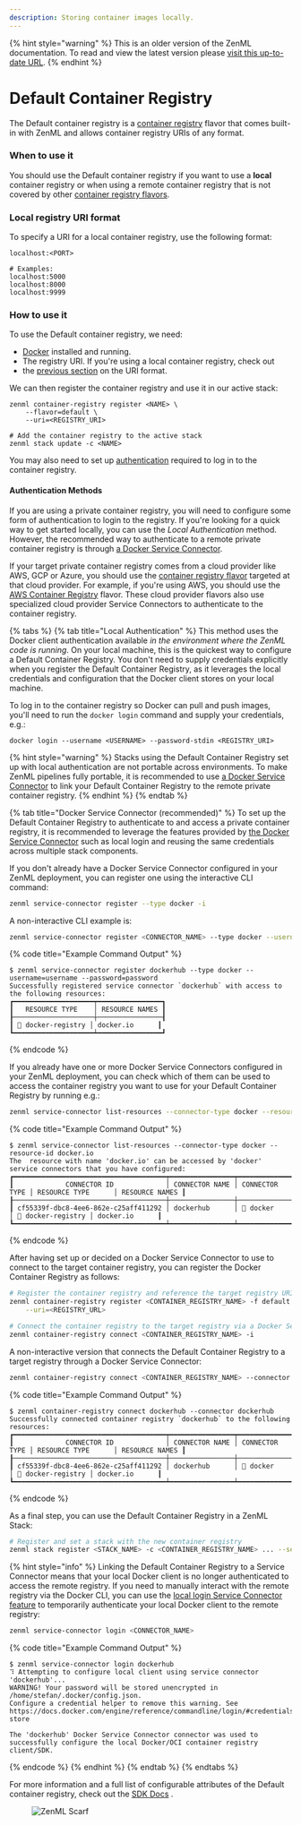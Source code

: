 ```yaml
---
description: Storing container images locally.
---
```


{% hint style="warning" %}
This is an older version of the ZenML documentation. To read and view the latest version please [visit this up-to-date URL](https://docs.zenml.io).
{% endhint %}


# Default Container Registry

The Default container registry is a [container registry](./container-registries.md) flavor that comes built-in with ZenML and allows container registry URIs of any format.

### When to use it

You should use the Default container registry if you want to use a **local** container registry or when using a remote container registry that is not covered by other [container registry flavors](./container-registries.md#container-registry-flavors).

### Local registry URI format

To specify a URI for a local container registry, use the following format:

```shell
localhost:<PORT>

# Examples:
localhost:5000
localhost:8000
localhost:9999
```

### How to use it

To use the Default container registry, we need:

* [Docker](https://www.docker.com) installed and running.
* The registry URI. If you're using a local container registry, check out
* the [previous section](default.md#local-registry-uri-format) on the URI format.

We can then register the container registry and use it in our active stack:

```shell
zenml container-registry register <NAME> \
    --flavor=default \
    --uri=<REGISTRY_URI>

# Add the container registry to the active stack
zenml stack update -c <NAME>
```

You may also need to set up [authentication](default.md#authentication-methods) required to log in to the container registry.

#### Authentication Methods

If you are using a private container registry, you will need to configure some form of authentication to login to the registry. If you're looking for a quick way to get started locally, you can use the _Local Authentication_ method. However, the recommended way to authenticate to a remote private container registry is through [a Docker Service Connector](../../how-to/infrastructure-deployment/auth-management/docker-service-connector.md).

If your target private container registry comes from a cloud provider like AWS, GCP or Azure, you should use the [container registry flavor](./container-registries.md#container-registry-flavors) targeted at that cloud provider. For example, if you're using AWS, you should use the [AWS Container Registry](aws.md) flavor. These cloud provider flavors also use specialized cloud provider Service Connectors to authenticate to the container registry.

{% tabs %}
{% tab title="Local Authentication" %}
This method uses the Docker client authentication available _in the environment where the ZenML code is running_. On your local machine, this is the quickest way to configure a Default Container Registry. You don't need to supply credentials explicitly when you register the Default Container Registry, as it leverages the local credentials and configuration that the Docker client stores on your local machine.

To log in to the container registry so Docker can pull and push images, you'll need to run the `docker login` command and supply your credentials, e.g.:

```shell
docker login --username <USERNAME> --password-stdin <REGISTRY_URI>
```

{% hint style="warning" %}
Stacks using the Default Container Registry set up with local authentication are not portable across environments. To make ZenML pipelines fully portable, it is recommended to use [a Docker Service Connector](../../how-to/infrastructure-deployment/auth-management/docker-service-connector.md) to link your Default Container Registry to the remote private container registry.
{% endhint %}
{% endtab %}

{% tab title="Docker Service Connector (recommended)" %}
To set up the Default Container Registry to authenticate to and access a private container registry, it is recommended to leverage the features provided by [the Docker Service Connector](../../how-to/infrastructure-deployment/auth-management/docker-service-connector.md) such as local login and reusing the same credentials across multiple stack components.

If you don't already have a Docker Service Connector configured in your ZenML deployment, you can register one using the interactive CLI command:

```sh
zenml service-connector register --type docker -i
```

A non-interactive CLI example is:

```sh
zenml service-connector register <CONNECTOR_NAME> --type docker --username=<USERNAME> --password=<PASSWORD_OR_TOKEN>
```

{% code title="Example Command Output" %}
```
$ zenml service-connector register dockerhub --type docker --username=username --password=password
Successfully registered service connector `dockerhub` with access to the following resources:
┏━━━━━━━━━━━━━━━━━━━━┯━━━━━━━━━━━━━━━━┓
┃   RESOURCE TYPE    │ RESOURCE NAMES ┃
┠────────────────────┼────────────────┨
┃ 🐳 docker-registry │ docker.io      ┃
┗━━━━━━━━━━━━━━━━━━━━┷━━━━━━━━━━━━━━━━┛
```
{% endcode %}

If you already have one or more Docker Service Connectors configured in your ZenML deployment, you can check which of them can be used to access the container registry you want to use for your Default Container Registry by running e.g.:

```sh
zenml service-connector list-resources --connector-type docker --resource-id <REGISTRY_URI>
```

{% code title="Example Command Output" %}
```
$ zenml service-connector list-resources --connector-type docker --resource-id docker.io
The  resource with name 'docker.io' can be accessed by 'docker' service connectors that you have configured:
┏━━━━━━━━━━━━━━━━━━━━━━━━━━━━━━━━━━━━━━┯━━━━━━━━━━━━━━━━┯━━━━━━━━━━━━━━━━┯━━━━━━━━━━━━━━━━━━━━┯━━━━━━━━━━━━━━━━┓
┃             CONNECTOR ID             │ CONNECTOR NAME │ CONNECTOR TYPE │ RESOURCE TYPE      │ RESOURCE NAMES ┃
┠──────────────────────────────────────┼────────────────┼────────────────┼────────────────────┼────────────────┨
┃ cf55339f-dbc8-4ee6-862e-c25aff411292 │ dockerhub      │ 🐳 docker      │ 🐳 docker-registry │ docker.io      ┃
┗━━━━━━━━━━━━━━━━━━━━━━━━━━━━━━━━━━━━━━┷━━━━━━━━━━━━━━━━┷━━━━━━━━━━━━━━━━┷━━━━━━━━━━━━━━━━━━━━┷━━━━━━━━━━━━━━━━┛
```
{% endcode %}

After having set up or decided on a Docker Service Connector to use to connect to the target container registry, you can register the Docker Container Registry as follows:

```sh
# Register the container registry and reference the target registry URI
zenml container-registry register <CONTAINER_REGISTRY_NAME> -f default \
    --uri=<REGISTRY_URL>

# Connect the container registry to the target registry via a Docker Service Connector
zenml container-registry connect <CONTAINER_REGISTRY_NAME> -i
```

A non-interactive version that connects the Default Container Registry to a target registry through a Docker Service Connector:

```sh
zenml container-registry connect <CONTAINER_REGISTRY_NAME> --connector <CONNECTOR_ID>
```

{% code title="Example Command Output" %}
```
$ zenml container-registry connect dockerhub --connector dockerhub
Successfully connected container registry `dockerhub` to the following resources:
┏━━━━━━━━━━━━━━━━━━━━━━━━━━━━━━━━━━━━━━┯━━━━━━━━━━━━━━━━┯━━━━━━━━━━━━━━━━┯━━━━━━━━━━━━━━━━━━━━┯━━━━━━━━━━━━━━━━┓
┃             CONNECTOR ID             │ CONNECTOR NAME │ CONNECTOR TYPE │ RESOURCE TYPE      │ RESOURCE NAMES ┃
┠──────────────────────────────────────┼────────────────┼────────────────┼────────────────────┼────────────────┨
┃ cf55339f-dbc8-4ee6-862e-c25aff411292 │ dockerhub      │ 🐳 docker      │ 🐳 docker-registry │ docker.io      ┃
┗━━━━━━━━━━━━━━━━━━━━━━━━━━━━━━━━━━━━━━┷━━━━━━━━━━━━━━━━┷━━━━━━━━━━━━━━━━┷━━━━━━━━━━━━━━━━━━━━┷━━━━━━━━━━━━━━━━┛
```
{% endcode %}

As a final step, you can use the Default Container Registry in a ZenML Stack:

```sh
# Register and set a stack with the new container registry
zenml stack register <STACK_NAME> -c <CONTAINER_REGISTRY_NAME> ... --set
```

{% hint style="info" %}
Linking the Default Container Registry to a Service Connector means that your local Docker client is no longer authenticated to access the remote registry. If you need to manually interact with the remote registry via the Docker CLI, you can use the [local login Service Connector feature](../../how-to/infrastructure-deployment/auth-management/service-connectors-guide.md#configure-local-clients) to temporarily authenticate your local Docker client to the remote registry:

```sh
zenml service-connector login <CONNECTOR_NAME>
```

{% code title="Example Command Output" %}
```
$ zenml service-connector login dockerhub
⠹ Attempting to configure local client using service connector 'dockerhub'...
WARNING! Your password will be stored unencrypted in /home/stefan/.docker/config.json.
Configure a credential helper to remove this warning. See
https://docs.docker.com/engine/reference/commandline/login/#credentials-store

The 'dockerhub' Docker Service Connector connector was used to successfully configure the local Docker/OCI container registry client/SDK.
```
{% endcode %}
{% endhint %}
{% endtab %}
{% endtabs %}

For more information and a full list of configurable attributes of the Default container registry, check out the [SDK Docs](https://sdkdocs.zenml.io/latest/integration\_code\_docs/integrations-aws/#zenml.integrations.aws.container\_registries.default\_container\_registry.DefaultContainerRegistry) .

<figure><img src="https://static.scarf.sh/a.png?x-pxid=f0b4f458-0a54-4fcd-aa95-d5ee424815bc" alt="ZenML Scarf"><figcaption></figcaption></figure>

